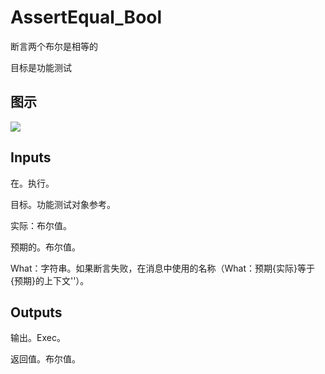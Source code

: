 # AssertEqual_Bool

断言两个布尔是相等的

目标是功能测试

## 图示

![]($-20221218-17591436.png)

## Inputs

在。执行。

目标。功能测试对象参考。

实际：布尔值。

预期的。布尔值。

What：字符串。如果断言失败，在消息中使用的名称（What：预期{实际}等于{预期}的上下文''）。 

## Outputs

输出。Exec。

返回值。布尔值。
